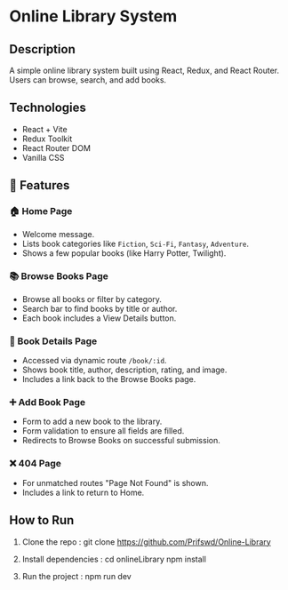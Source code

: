 # Online Library System

## Description
A simple online library system built using React, Redux, and React Router. Users can browse, search, and add books.

## Technologies
- React + Vite
- Redux Toolkit
- React Router DOM
- Vanilla CSS


## 🚀 Features

### 🏠 Home Page
- Welcome message.
- Lists book categories like `Fiction`, `Sci-Fi`, `Fantasy`, `Adventure`.
- Shows a few popular books (like Harry Potter, Twilight).

### 📚 Browse Books Page
- Browse all books or filter by category.
- Search bar to find books by title or author.
- Each book includes a View Details button.

### 📖 Book Details Page
- Accessed via dynamic route `/book/:id`.
- Shows book title, author, description, rating, and image.
- Includes a link back to the Browse Books page.

### ➕ Add Book Page
- Form to add a new book to the library.
- Form validation to ensure all fields are filled.
- Redirects to Browse Books on successful submission.

### ❌ 404 Page
- For unmatched routes "Page Not Found" is shown.
- Includes a link to return to Home.


<!-- ################################################################################## -->


## How to Run

1. Clone the repo :
git clone https://github.com/Prifswd/Online-Library

2. Install dependencies :
cd onlineLibrary
npm install

3. Run the project :
npm run dev



